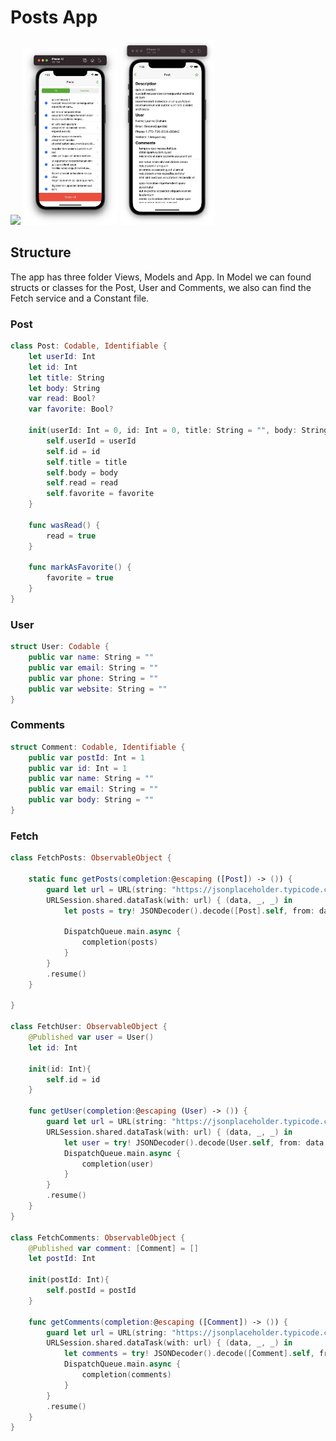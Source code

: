 # Posts App

<img src="https://github.com/camyoh/posts/blob/main/images/video.gif?raw=true" width="30%"></img> <img src="https://github.com/camyoh/posts/blob/main/images/posts.jpg?raw=true" width="30%"></img> <img src="https://github.com/camyoh/posts/blob/main/images/detailPost.jpg?raw=true" width="30%"></img> 

## Structure

The app has three folder Views, Models and App. In Model we can found structs or classes for the Post, User and Comments, we also can find the Fetch service and a Constant file.

### Post
```swift
class Post: Codable, Identifiable {
    let userId: Int
    let id: Int
    let title: String
    let body: String
    var read: Bool?
    var favorite: Bool?
    
    init(userId: Int = 0, id: Int = 0, title: String = "", body: String = "", read: Bool? = nil, favorite: Bool? = nil) {
        self.userId = userId
        self.id = id
        self.title = title
        self.body = body
        self.read = read
        self.favorite = favorite
    }
    
    func wasRead() {
        read = true
    }
    
    func markAsFavorite() {
        favorite = true
    }
}
```

### User
```swift
struct User: Codable {
    public var name: String = ""
    public var email: String = ""
    public var phone: String = ""
    public var website: String = ""
}
```

### Comments
```swift
struct Comment: Codable, Identifiable {
    public var postId: Int = 1
    public var id: Int = 1
    public var name: String = ""
    public var email: String = ""
    public var body: String = ""
}
```

### Fetch
```swift
class FetchPosts: ObservableObject {
    
    static func getPosts(completion:@escaping ([Post]) -> ()) {
        guard let url = URL(string: "https://jsonplaceholder.typicode.com/posts") else { return }
        URLSession.shared.dataTask(with: url) { (data, _, _) in
            let posts = try! JSONDecoder().decode([Post].self, from: data!)
            
            DispatchQueue.main.async {
                completion(posts)
            }
        }
        .resume()
    }

}

class FetchUser: ObservableObject {
    @Published var user = User()
    let id: Int
    
    init(id: Int){
        self.id = id
    }
    
    func getUser(completion:@escaping (User) -> ()) {
        guard let url = URL(string: "https://jsonplaceholder.typicode.com/users/\(id)") else { return }
        URLSession.shared.dataTask(with: url) { (data, _, _) in
            let user = try! JSONDecoder().decode(User.self, from: data!)
            DispatchQueue.main.async {
                completion(user)
            }
        }
        .resume()
    }
}

class FetchComments: ObservableObject {
    @Published var comment: [Comment] = []
    let postId: Int
    
    init(postId: Int){
        self.postId = postId
    }
    
    func getComments(completion:@escaping ([Comment]) -> ()) {
        guard let url = URL(string: "https://jsonplaceholder.typicode.com/comments?postId=\(postId)") else { return }
        URLSession.shared.dataTask(with: url) { (data, _, _) in
            let comments = try! JSONDecoder().decode([Comment].self, from: data!)
            DispatchQueue.main.async {
                completion(comments)
            }
        }
        .resume()
    }
}
```
